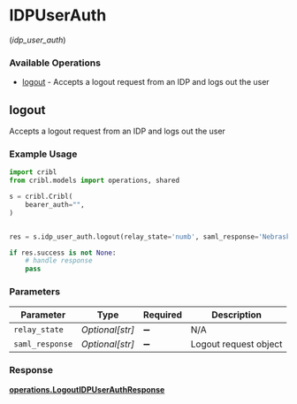 # IDPUserAuth
(*idp_user_auth*)

### Available Operations

* [logout](#logout) - Accepts a logout request from an IDP and logs out the user

## logout

Accepts a logout request from an IDP and logs out the user

### Example Usage

```python
import cribl
from cribl.models import operations, shared

s = cribl.Cribl(
    bearer_auth="",
)


res = s.idp_user_auth.logout(relay_state='numb', saml_response='Nebraska')

if res.success is not None:
    # handle response
    pass
```

### Parameters

| Parameter             | Type                  | Required              | Description           |
| --------------------- | --------------------- | --------------------- | --------------------- |
| `relay_state`         | *Optional[str]*       | :heavy_minus_sign:    | N/A                   |
| `saml_response`       | *Optional[str]*       | :heavy_minus_sign:    | Logout request object |


### Response

**[operations.LogoutIDPUserAuthResponse](../../models/operations/logoutidpuserauthresponse.md)**

